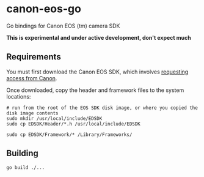 # canon-eos-go
Go bindings for Canon EOS (tm) camera SDK

**This is experimental and under active development, don't expect much**

## Requirements
You must first download the Canon EOS SDK, which involves [requesting access from Canon](http://usa.canon.com/cusa/support/professional/professional_cameras/eos_digital_slr_cameras/eos_7d/standard_display/SDK).

Once downloaded, copy the header and framework files to the system locations:
```shell
# run from the root of the EOS SDK disk image, or where you copied the disk image contents
sudo mkdir /usr/local/include/EDSDK
sudo cp EDSDK/Header/*.h /usr/local/include/EDSDK

sudo cp EDSDK/Framework/* /Library/Frameworks/
```

## Building
```shell
go build ./...
```
